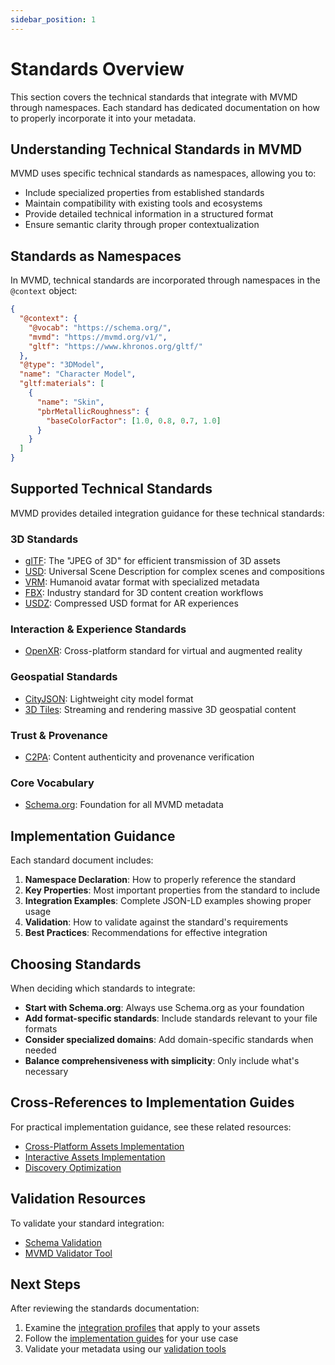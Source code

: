 ```yaml
---
sidebar_position: 1
---
```


# Standards Overview

This section covers the technical standards that integrate with MVMD through namespaces. Each standard has dedicated documentation on how to properly incorporate it into your metadata.

## Understanding Technical Standards in MVMD

MVMD uses specific technical standards as namespaces, allowing you to:

- Include specialized properties from established standards
- Maintain compatibility with existing tools and ecosystems
- Provide detailed technical information in a structured format
- Ensure semantic clarity through proper contextualization

## Standards as Namespaces

In MVMD, technical standards are incorporated through namespaces in the `@context` object:

```json
{
  "@context": {
    "@vocab": "https://schema.org/",
    "mvmd": "https://mvmd.org/v1/",
    "gltf": "https://www.khronos.org/gltf/"
  },
  "@type": "3DModel",
  "name": "Character Model",
  "gltf:materials": [
    {
      "name": "Skin",
      "pbrMetallicRoughness": {
        "baseColorFactor": [1.0, 0.8, 0.7, 1.0]
      }
    }
  ]
}
```

## Supported Technical Standards

MVMD provides detailed integration guidance for these technical standards:

### 3D Standards

- [glTF](./gltf.md): The "JPEG of 3D" for efficient transmission of 3D assets
- [USD](./usd.md): Universal Scene Description for complex scenes and compositions
- [VRM](./vrm.md): Humanoid avatar format with specialized metadata
- [FBX](./fbx.md): Industry standard for 3D content creation workflows
- [USDZ](./usdz.md): Compressed USD format for AR experiences

### Interaction & Experience Standards

- [OpenXR](./openxr.md): Cross-platform standard for virtual and augmented reality

### Geospatial Standards

- [CityJSON](./cityjson.md): Lightweight city model format
- [3D Tiles](./3d-tiles.md): Streaming and rendering massive 3D geospatial content

### Trust & Provenance

- [C2PA](./c2pa.md): Content authenticity and provenance verification

### Core Vocabulary

- [Schema.org](./schema-org.md): Foundation for all MVMD metadata

## Implementation Guidance

Each standard document includes:

1. **Namespace Declaration**: How to properly reference the standard
2. **Key Properties**: Most important properties from the standard to include
3. **Integration Examples**: Complete JSON-LD examples showing proper usage
4. **Validation**: How to validate against the standard's requirements
5. **Best Practices**: Recommendations for effective integration

## Choosing Standards

When deciding which standards to integrate:

- **Start with Schema.org**: Always use Schema.org as your foundation
- **Add format-specific standards**: Include standards relevant to your file formats
- **Consider specialized domains**: Add domain-specific standards when needed
- **Balance comprehensiveness with simplicity**: Only include what's necessary

## Cross-References to Implementation Guides

For practical implementation guidance, see these related resources:

- [Cross-Platform Assets Implementation](../implementation/cross-platform-assets.md)
- [Interactive Assets Implementation](../implementation/interactive-assets.md)
- [Discovery Optimization](../implementation/discovery-optimization.md)

## Validation Resources

To validate your standard integration:

- [Schema Validation](../validation/schema-validation.md)
- [MVMD Validator Tool](../tools/validator.md)

## Next Steps

After reviewing the standards documentation:

1. Examine the [integration profiles](../integration-profiles/overview.md) that apply to your assets
2. Follow the [implementation guides](../implementation/overview.md) for your use case
3. Validate your metadata using our [validation tools](../validation/schema-validation.md) 